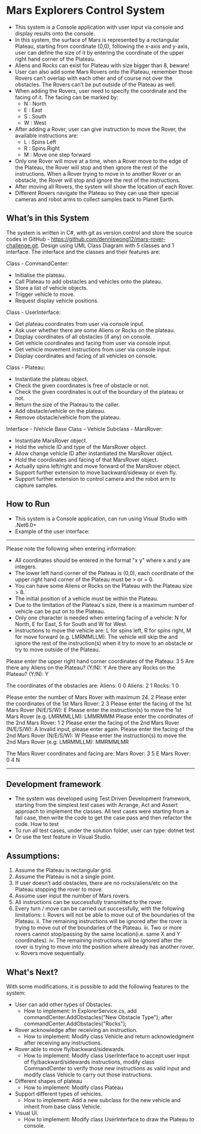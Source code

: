 # Mars Explorers Control System

- This system is a Console application with user input via console and display results onto the console.
- In this system, the surface of Mars is represented by a rectangular Plateau, starting from coordinate (0,0), following the x-axis and y-axis, user can define the size of it by entering the coordinate of the upper right hand corner of the Plateau.
- Aliens and Rocks can exist for Plateau with size bigger than 8, beware!
- User can also add some Mars Rovers onto the Plateau, remember those Rovers can’t overlap with each other and of course not over the obstacles. The Rovers can’t be put outside of the Plateau as well.
- When adding the Rovers, user need to specify the coordinate and the facing of it. The facing can be marked by:
    - N : North
    - E : East
    - S : South
    - W : West
- After adding a Rover, user can give instruction to move the Rover, the available instructions are:
    - L : Spins Left
    - R : Spins Right
    - M : Move one step forward
- Only one Rover will move at a time, when a Rover move to the edge of the Plateau, the Rover will stop and then ignore the rest of the instructions. When a Rover trying to move in to another Rover or an obstacle, the Rover will stop and ignore the rest of the instructions.
- After moving all Rovers, the system will show the location of each Rover.
- Different Rovers navigate the Plateau so they can use their special cameras and robot arms to collect samples back to Planet Earth.

## What’s in this System

The system is written in C#, with git as version control and store the source codes in GitHub - https://github.com/denniswong12/mars-rover-challenge.git. Design using UML Class Diagram with 5 classes and 1 interface. The interface and the classes and their features are:

Class - CommandCenter:
- Initialise the plateau.
- Call Plateau to add obstacles and vehicles onto the plateau.
- Store a list of vehicle objects.
- Trigger vehicle to move.
- Request display vehicle positions.

Class - UserInterface:
- Get plateau coordinates from user via console input.
- Ask user whether there are some Aliens or Rocks on the plateau.
- Display coordinates of all obstacles (if any) on console.
- Get vehicle coordinates and facing from user via console input.
- Get vehicle movement instructions from user via console input.
- Display coordinates and facing of all vehicles on console.

Class - Plateau:
- Instantiate the plateau object.
- Check the given coordinates is free of obstacle or not.
- Check the given coordinates is out of the boundary of the plateau or not.
- Return the size of the Plateau to the caller.
- Add obstacle/vehicle on the plateau.
- Remove obstacle/vehicle from the plateau.

Interface - IVehicle
Base Class - Vehicle 
Subclass - MarsRover:
- Instantiate MarsRover object.
- Hold the vehicle ID and type of the MarsRover object.
- Allow change vehicle ID after instantiated the MarsRover object.
- Hold the coordinates and facing of that MarsRover object.
- Actually spins left/right and move forward of the MarsRover object.
- Support further extension to move backward/sideway or even fly.
- Support further extension to control camera and the robot arm to capture samples.


## How to Run

- This system is a Console application, can run using Visual Studio with .Net6.0+
- Example of the user interface:

***************
Please note the following when entering information:
- All coordinates should be entered in the format "x y" where x and y are integers.
- The lower left hand corner of the Plateau is (0,0), each coordinate of the upper right hand corner of the Plateau must be > or = 0.
- You can have some Aliens or Rocks on the Plateau with the Plateau size > 8.
- The initial position of a vehicle must be within the Plateau.
- Due to the limitation of the Plateau's size, there is a maximum number of vehicle can be put on to the Plateau.
- Only one character is needed when entering facing of a vehicle: N for North, E for East, S for South and W for West.
- Instructions to move the vehicle are: L for spins left, R for spins right, M for move forward  (e.g. LMRMMLLM).
  The vehicle will skip the  and ignore the rest of the instruction(s) when it try to move to an obstacle or try to move outside of the Plateau.

Please enter the upper right hand corner coordinates of the Plateau:
3 5
Are there any Aliens on the Plateau? (Y/N):
Y
Are there any Rocks on the Plateau? (Y/N):
Y

The coordinates of the obstacles are:
Aliens: 0 0
Aliens: 2 1
Rocks: 1 0

Please enter the number of Mars Rover with maximum 24.
2
Please enter the coordinates of the 1st Mars Rover:
2 3
Please enter the facing of the 1st Mars Rover (N/E/S/W):
E
Please enter the instruction(s) to move the 1st Mars Rover (e.g. LMRMMLLM):
LMMRMMM
Please enter the coordinates of the 2nd Mars Rover:
1 2
Please enter the facing of the 2nd Mars Rover (N/E/S/W):
A
Invalid input, please enter again.
Please enter the facing of the 2nd Mars Rover (N/E/S/W):
W
Please enter the instruction(s) to move the 2nd Mars Rover (e.g. LMRMMLLM):
MMRMMLMR

The Mars Rover coordinates and facing are:
Mars Rover: 3 5 E
Mars Rover: 0 4 N
***************

## Development framework
- The system was developed using Test Driven Development framework, starting from the simplest test cases with Arrange, Act and Assert approach to implement the classes. All test cases were starting from a fail case, then write the code to get the case pass and then refactor the code.
How to test
- To run all test cases, under the solution folder, user can type: dotnet test
- Or use the test feature in Visual Studio.

## Assumptions:
1. Assume the Plateau is rectangular grid.
2. Assume the Plateau is not a single point. 
3. If user doesn’t add obstacles, there are no rocks/aliens/etc on the Plateau stopping the rover to move.
4. Assume user input the number of Mars rovers.
5. All instructions can be successfully transmitted to the rover.
6. Every turn / move can be carried out successfully, with the following limitations:
    i. Rovers will not be able to move out of the boundaries of the Plateau.
    ii. The remaining instructions will be ignored after the rover is trying to move out of the boundaries of the Plateau.
    iii. Two or more rovers cannot stop/passing by the same location(i.e. same X and Y coordinates).
    iv. The remaining instructions will be ignored after the rover is trying to move into the position where already has another rover.
    v. Rovers move sequentially.

## What's Next?

With some modifications, it is possible to add the following features to the system:
- User can add other types of Obstacles.
    - How to implement: In ExplorerService.cs, add commandCenter.AddObstacles("New Obstacle Type"); after commandCenter.AddObstacles("Rocks");
- Rover acknowledge after receiving an instruction.
    - How to implement: Modify class Vehicle and return acknowledgment after receiving any instructions.
- Rover able to move fly/backward/sidewards.
    - How to implement: Modify class UserInterface to accept user input of fly/backward/sidewards instructions, modify class CommandCenter to verify those new instructions as valid input and modify class Vehicle to carry out those instructions.
- Different shapes of plateau
    - How to implement: Modify class Plateau 
- Support different types of vehicles.
    - How to implement: Add a new subclass for the new vehicle and inherit from base class Vehicle. 
- Visual UI.
    - How to implement: Modify class UserInterface to draw the Plateau to console.

